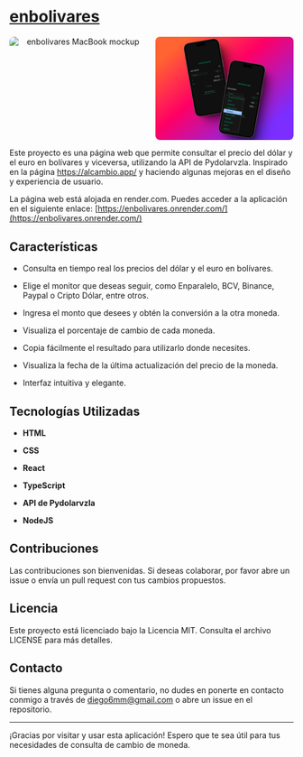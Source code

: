 <a href="https://enbolivares.onrender.com/" target="_blank"><h1>enbolivares</h1></a>

<p align="center" style="display: grid; grid-template-columns: 1fr 1fr; gap: 14px;">
  <img style='border-radius: 8px;' src="./public/enbolivares-mockup-macbook.png" alt="enbolivares MacBook mockup">
  <img style='border-radius: 8px;' src="./public/enbolivares-mockup-iphones.png" alt="enbolivares Iphones mockup">
</p>

Este proyecto es una página web que permite consultar el precio del dólar y el euro en bolívares y viceversa, utilizando la API de Pydolarvzla. Inspirado en la página https://alcambio.app/ y haciendo algunas mejoras en el diseño y experiencia de usuario.

La página web está alojada en render.com. Puedes acceder a la aplicación en el siguiente enlace: [https://enbolivares.onrender.com/](https://enbolivares.onrender.com/)

## Características

- Consulta en tiempo real los precios del dólar y el euro en bolívares.

- Elige el monitor que deseas seguir, como Enparalelo, BCV, Binance, Paypal o Cripto Dólar, entre otros.
- Ingresa el monto que desees y obtén la conversión a la otra moneda.
- Visualiza el porcentaje de cambio de cada moneda.
- Copia fácilmente el resultado para utilizarlo donde necesites.
- Visualiza la fecha de la última actualización del precio de la moneda.
- Interfaz intuitiva y elegante.

## Tecnologías Utilizadas

- **HTML**

- **CSS**
- **React**
- **TypeScript**
- **API de Pydolarvzla**
- **NodeJS**

## Contribuciones

Las contribuciones son bienvenidas. Si deseas colaborar, por favor abre un issue o envía un pull request con tus cambios propuestos.

## Licencia

Este proyecto está licenciado bajo la Licencia MIT. Consulta el archivo LICENSE para más detalles.

## Contacto

Si tienes alguna pregunta o comentario, no dudes en ponerte en contacto conmigo a través de diego6mm@gmail.com o abre un issue en el repositorio.

---

¡Gracias por visitar y usar esta aplicación! Espero que te sea útil para tus necesidades de consulta de cambio de moneda.
